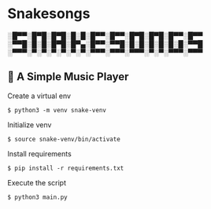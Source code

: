# Snakesongs


░█▀▀░█▀█░█▀█░█░█░█▀▀░█▀▀░█▀█░█▀█░█▀▀░█▀▀
░▀▀█░█░█░█▀█░█▀▄░█▀▀░▀▀█░█░█░█░█░█░█░▀▀█
░▀▀▀░▀░▀░▀░▀░▀░▀░▀▀▀░▀▀▀░▀▀▀░▀░▀░▀▀▀░▀▀▀


## :musical_note: A Simple Music Player

Create a virtual env

```
$ python3 -m venv snake-venv
```

Initialize venv

```
$ source snake-venv/bin/activate
```

Install requirements

```
$ pip install -r requirements.txt
```

Execute the script

```
$ python3 main.py
```

